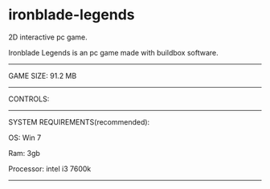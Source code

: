 # ironblade-legends
2D interactive pc game.

Ironblade Legends is an pc game made with buildbox software.

-------------------------------------------------------------
GAME SIZE: 91.2 MB

-------------------------------------------------------------

CONTROLS:


-------------------------------------------------------------

SYSTEM REQUIREMENTS(recommended):

OS: Win 7

Ram: 3gb

Processor: intel i3 7600k

-------------------------------------------------------------

